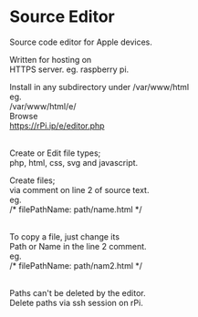 # Source Editor
Source code editor for Apple devices.

Written for hosting on<br>
HTTPS server. eg. raspberry pi.

Install in any subdirectory under
/var/www/html<br>
eg.<br>
/var/www/html/e/<br>
Browse <br>
https://rPi.ip/e/editor.php<br><br>

Create or Edit file types;<br>
php, html, css, svg and javascript.<br>

Create files; <br>
via comment on line 2 of source text.<br>
eg. <br>
/* filePathName: path/name.html */<br><br>

To copy a file, just change its<br>
Path or Name in the line 2 comment.<br>
eg.<br>
/* filePathName: path/nam2.html */<br><br>

Paths can't be deleted by the editor.<br>
Delete paths via ssh session on rPi.<br><br> 
